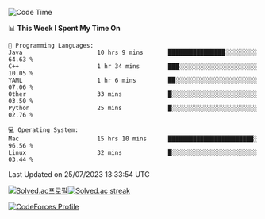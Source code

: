 
<!--START_SECTION:waka-->
![Code Time](http://img.shields.io/badge/Code%20Time-2%2C849%20hrs%2022%20mins-blue)

📊 **This Week I Spent My Time On** 

```text
💬 Programming Languages: 
Java                     10 hrs 9 mins       ████████████████░░░░░░░░░   64.63 % 
C++                      1 hr 34 mins        ███░░░░░░░░░░░░░░░░░░░░░░   10.05 % 
YAML                     1 hr 6 mins         ██░░░░░░░░░░░░░░░░░░░░░░░   07.06 % 
Other                    33 mins             █░░░░░░░░░░░░░░░░░░░░░░░░   03.50 % 
Python                   25 mins             █░░░░░░░░░░░░░░░░░░░░░░░░   02.76 % 

💻 Operating System: 
Mac                      15 hrs 10 mins      ████████████████████████░   96.56 % 
Linux                    32 mins             █░░░░░░░░░░░░░░░░░░░░░░░░   03.44 % 
```


 Last Updated on 25/07/2023 13:33:54 UTC
<!--END_SECTION:waka-->


[![Solved.ac프로필](http://mazassumnida.wtf/api/generate_badge?boj=hckim96)](https://solved.ac/hckim96)[![Solved.ac streak](http://mazandi.herokuapp.com/api?handle=hckim96&theme=dark)](https://solved.ac/hckim96)


[![CodeForces Profile](https://cf.leed.at?id=hckim96)](https://codeforces.com/profile/hckim96)


